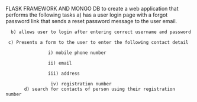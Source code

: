 FLASK FRAMEWORK AND MONGO DB to create a web application that performs the following tasks
      a) has a user login page with a forgot password link that sends a reset password message to the user email.

      b) allows user to login after entering correct username and password 

     c) Presents a form to the user to enter the following contact detail 

                    i) mobile phone number

                    ii) email

                    iii) address 

                     iv) registration number
           d) search for contacts of person using their registration number
